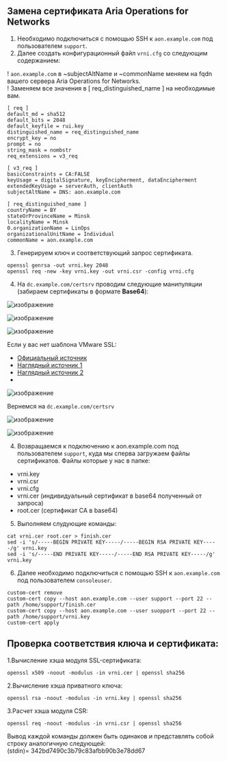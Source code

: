 ## Замена сертификата Aria Operations for Networks

1. Необходимо подключиться c помощью SSH к `aon.example.com` под пользователем `support`.
2. Далее создать конфигурационный файл `vrni.cfg` со следующим содержанием:

! `aon.example.com` в ~subjectAltName и ~commonName меняем на fqdn вашего сервера Aria Operations for Networks.     
! Заменяем все значения в [ req_distinguished_name ] на необходимые вам.
```
[ req ]
default_md = sha512
default_bits = 2048
default_keyfile = rui.key
distinguished_name = req_distinguished_name
encrypt_key = no
prompt = no
string_mask = nombstr
req_extensions = v3_req

[ v3_req ]
basicConstraints = CA:FALSE
keyUsage = digitalSignature, keyEncipherment, dataEncipherment
extendedKeyUsage = serverAuth, clientAuth
subjectAltName = DNS: aon.example.com

[ req_distinguished_name ]
countryName = BY
stateOrProvinceName = Minsk
localityName = Minsk
0.organizationName = LinOps
organizationalUnitName = Individual
commonName = aon.example.com
```
3. Генерируем ключ и соответствующий запрос сертификата.
```
openssl genrsa -out vrni.key 2048
openssl req -new -key vrni.key -out vrni.csr -config vrni.cfg
```
4. На `dc.example.com/certsrv` проводим следующие манипуляции (забираем сертификаты в формате **Base64**):

![изображение](https://github.com/linaduko/mgmt/assets/101510056/596571da-808f-4229-a867-3a3becdba00b)

![изображение](https://github.com/linaduko/mgmt/assets/101510056/3471a6bb-e92e-479e-a126-c7a4d91ce33a)

![изображение](https://github.com/linaduko/mgmt/assets/101510056/d0ad1aaf-d8e4-47b0-9084-8f2601c3a834)

Если у вас нет шаблона VMware SSL:
- [Официальный источник](https://kb.vmware.com/s/article/2112009)
- [Наглядный источник 1](https://www.vexpert.cloud/creating-certificate-template-for-vsphere-vcenter-server/)
- [Наглядный источник 2](https://www.derekseaman.com/2012/09/create-vmware-windows-ca-certificate.html)
- 
![изображение](https://github.com/linaduko/mgmt/assets/101510056/68f0994d-1322-48ba-895b-5bf2ecc6667c)

Вернемся на `dc.example.com/certsrv`

![изображение](https://github.com/linaduko/mgmt/assets/101510056/9920a8f8-8630-44eb-a802-ebfacb44cfce)

![изображение](https://github.com/linaduko/mgmt/assets/101510056/4e68db87-1045-4472-aa64-84f1a2e0d422)


4. Возвращаемся к подключению к aon.example.com под пользователем `support`, куда мы сперва загружаем файлы сертификатов.
Файлы которые у нас в папке:
- vrni.key
- vrni.csr
- vrni.cfg
- vrni.cer (индивидуальный сертификат в base64 полученный от запроса)
- root.cer (сертификат CA в base64)
  
5. Выполняем слудующие команды:
```
cat vrni.cer root.cer > finish.cer
sed -i 's/-----BEGIN PRIVATE KEY-----/-----BEGIN RSA PRIVATE KEY-----/g' vrni.key
sed -i 's/-----END PRIVATE KEY-----/-----END RSA PRIVATE KEY-----/g' vrni.key
```
6. Далее необходимо подключиться c помощью SSH к `aon.example.com` под пользователем `consoleuser`.
```
custom-cert remove
custom-cert copy --host aon.example.com --user support --port 22 --path /home/support/finish.cer
custom-cert copy --host aon.example.com --user suopport --port 22 --path /home/support/vrni.key
custom-cert apply
```
## Проверка соответствия ключа и сертификата:

1.Вычисление хэша модуля SSL-сертификата: 
```
openssl x509 -noout -modulus -in vrni.cer | openssl sha256
```
2.Вычисление хэша приватного ключа:
```
openssl rsa -noout -modulus -in vrni.key | openssl sha256
```
3.Расчет хэша модуля CSR: 
```
openssl req -noout -modulus -in vrni.csr | openssl sha256
```
Вывод каждой команды должен быть одинаков и представлять собой строку аналогичную следующей:           
(stdin)= 342bd7490c3b79c83afbb90b3e78dd67

